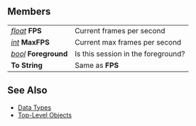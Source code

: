## Members

|                                                   |                                    |
|---------------------------------------------------|------------------------------------|
| *[float](datatype-float.md)* **FPS**      | Current frames per second          |
| *[int](datatype-int.md)* **MaxFPS**       | Current max frames per second      |
| *[bool](datatype-bool.md)* **Foreground** | Is this session in the foreground? |
| **To String**                                     | Same as **FPS**                    |

## See Also

-   [Data Types](data-types.md)
-   [Top-Level Objects](../top-level-objects/top-level-objects.md)


